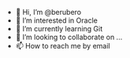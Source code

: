 - 👋 Hi, I’m @berubero
- 👀 I’m interested in Oracle
- 🌱 I’m currently learning Git
- 💞️ I’m looking to collaborate on ...
- 📫 How to reach me by email

<!---
berubero/berubero is a ✨ special ✨ repository because its `README.md` (this file) appears on your GitHub profile.
You can click the Preview link to take a look at your changes.
--->
